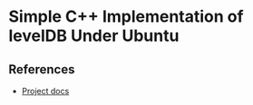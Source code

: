 # Simple C++ Implementation of levelDB Under Ubuntu

References
----------
* [Project docs][1]

[1]: https://github.com/google/leveldb/blob/master/doc/index.md


